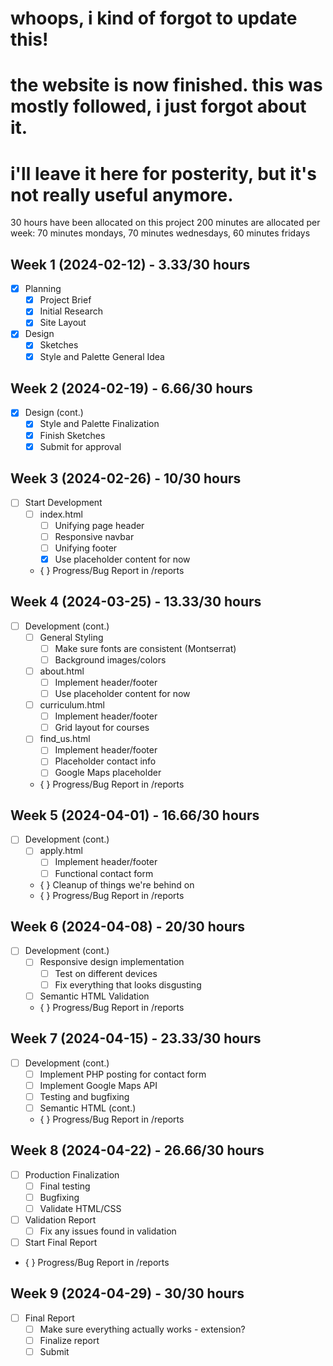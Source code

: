 # whoops, i kind of forgot to update this!
# the website is now finished. this was mostly followed, i just forgot about it.
# i'll leave it here for posterity, but it's not really useful anymore.

30 hours have been allocated on this project
200 minutes are allocated per week:
    70 minutes mondays,
    70 minutes wednesdays,
    60 minutes fridays

## Week 1 (2024-02-12) - 3.33/30 hours
- [X] Planning
  - [X] Project Brief
  - [X] Initial Research
  - [X] Site Layout
- [X] Design
  - [X] Sketches
  - [X] Style and Palette General Idea

## Week 2 (2024-02-19) - 6.66/30 hours
- [X] Design (cont.)
  - [X] Style and Palette Finalization
  - [X] Finish Sketches
  - [X] Submit for approval

## Week 3 (2024-02-26) - 10/30 hours
- [ ] Start Development
  - [ ] index.html
    - [ ] Unifying page header
    - [ ] Responsive navbar
    - [ ] Unifying footer
    - [x] Use placeholder content for now
  - { } Progress/Bug Report in /reports

## Week 4 (2024-03-25) - 13.33/30 hours
- [ ] Development (cont.)
  - [ ] General Styling
    - [ ] Make sure fonts are consistent (Montserrat)
    - [ ] Background images/colors
  - [ ] about.html
    - [ ] Implement header/footer
    - [ ] Use placeholder content for now
  - [ ] curriculum.html
    - [ ] Implement header/footer
    - [ ] Grid layout for courses
  - [ ] find_us.html
    - [ ] Implement header/footer
    - [ ] Placeholder contact info
    - [ ] Google Maps placeholder
  - { } Progress/Bug Report in /reports

## Week 5 (2024-04-01) - 16.66/30 hours
- [ ] Development (cont.)
  - [ ] apply.html
    - [ ] Implement header/footer
    - [ ] Functional contact form
  - { } Cleanup of things we're behind on
  - { } Progress/Bug Report in /reports 

## Week 6 (2024-04-08) - 20/30 hours
- [ ] Development (cont.)
  - [ ] Responsive design implementation
    - [ ] Test on different devices
    - [ ] Fix everything that looks disgusting
  - [ ] Semantic HTML Validation
  - { } Progress/Bug Report in /reports

## Week 7 (2024-04-15) - 23.33/30 hours
- [ ] Development (cont.)
  - [ ] Implement PHP posting for contact form
  - [ ] Implement Google Maps API
  - [ ] Testing and bugfixing
  - [ ] Semantic HTML (cont.)
  - { } Progress/Bug Report in /reports

## Week 8 (2024-04-22) - 26.66/30 hours
- [ ] Production Finalization
  - [ ] Final testing
  - [ ] Bugfixing
  - [ ] Validate HTML/CSS
- [ ] Validation Report
  - [ ] Fix any issues found in validation
- [ ] Start Final Report
- { } Progress/Bug Report in /reports

## Week 9 (2024-04-29) - 30/30 hours
- [ ] Final Report
  - [ ] Make sure everything actually works - extension?
  - [ ] Finalize report
  - [ ] Submit
